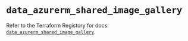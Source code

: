 # `data_azurerm_shared_image_gallery`

Refer to the Terraform Registory for docs: [`data_azurerm_shared_image_gallery`](https://www.terraform.io/docs/providers/azurerm/d/shared_image_gallery).
